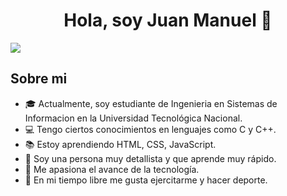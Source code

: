 <div align="center">
<h1 align="center">Hola, soy Juan Manuel 👋</h1>
</div>
<img src="![github-banner](https://github.com/Juanmasosa7/Juanmasosa7/assets/116852281/39aa6949-c760-48e7-af5b-ee070a63cb64)
">

## Sobre mi

- 🎓 Actualmente, soy estudiante de Ingenieria en Sistemas de Informacion en la Universidad Tecnológica Nacional.
- 💻 Tengo ciertos conocimientos en lenguajes como C y C++.
- 📚 Estoy aprendiendo HTML, CSS, JavaScript.
- 🌱 Soy una persona muy detallista y que aprende muy rápido.
- 🤖 Me apasiona el avance de la tecnología.
- 💪 En mi tiempo libre me gusta ejercitarme y hacer deporte.
